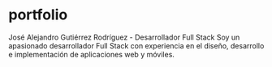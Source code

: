 # portfolio
José Alejandro Gutiérrez Rodríguez - Desarrollador Full Stack  Soy un apasionado desarrollador Full Stack con experiencia en el diseño, desarrollo e implementación de aplicaciones web y móviles.
